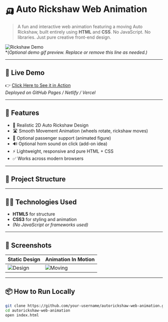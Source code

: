 # 🛺 Auto Rickshaw Web Animation

> A fun and interactive web animation featuring a moving Auto Rickshaw, built entirely using **HTML** and **CSS**. No JavaScript. No libraries. Just pure creative front-end design.

![Rickshaw Demo](https://github.com/your-username/autorickshaw-web-animation/assets/demo.gif)  
*(*Optional demo gif preview. Replace or remove this line as needed.)*

---

## 🚀 Live Demo

👉 [Click Here to See it in Action](https://your-deployment-link.com)  
*Deployed on GitHub Pages / Netlify / Vercel*

---

## 📌 Features

- 🎨 Realistic 2D Auto Rickshaw Design  
- 🛣️ Smooth Movement Animation (wheels rotate, rickshaw moves)  
- 👥 Optional passenger support (animated figure)  
- 🔊 Optional horn sound on click (add-on idea)  
- ⚡ Lightweight, responsive and pure HTML + CSS  
- ✅ Works across modern browsers  

---

## 📁 Project Structure


---

## 🧑‍💻 Technologies Used

- **HTML5** for structure  
- **CSS3** for styling and animation  
- *(No JavaScript or frameworks used)*

---

## 📸 Screenshots

| Static Design | Animation In Motion |
|---------------|---------------------|
| ![Design](https://github.com/your-username/autorickshaw-web-animation/assets/design.png) | ![Moving](https://github.com/your-username/autorickshaw-web-animation/assets/moving.gif) |

---

## 📦 How to Run Locally

```bash
git clone https://github.com/your-username/autorickshaw-web-animation.git
cd autorickshaw-web-animation
open index.html

